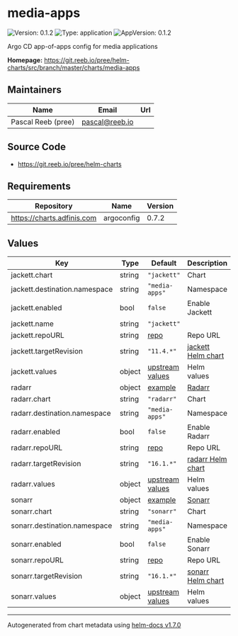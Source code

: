 # media-apps

![Version: 0.1.2](https://img.shields.io/badge/Version-0.1.2-informational?style=flat-square) ![Type: application](https://img.shields.io/badge/Type-application-informational?style=flat-square) ![AppVersion: 0.1.2](https://img.shields.io/badge/AppVersion-0.1.2-informational?style=flat-square)

Argo CD app-of-apps config for media applications

**Homepage:** <https://git.reeb.io/pree/helm-charts/src/branch/master/charts/media-apps>

## Maintainers

| Name | Email | Url |
| ---- | ------ | --- |
| Pascal Reeb (pree) | pascal@reeb.io |  |

## Source Code

* <https://git.reeb.io/pree/helm-charts>

## Requirements

| Repository | Name | Version |
|------------|------|---------|
| https://charts.adfinis.com | argoconfig | 0.7.2 |

## Values

| Key | Type | Default | Description |
|-----|------|---------|-------------|
| jackett.chart | string | `"jackett"` | Chart |
| jackett.destination.namespace | string | `"media-apps"` | Namespace |
| jackett.enabled | bool | `false` | Enable Jackett |
| jackett.name | string | `"jackett"` |  |
| jackett.repoURL | string | [repo](https://github.com/k8s-at-home/charts) | Repo URL |
| jackett.targetRevision | string | `"11.4.*"` | [jackett Helm chart](https://github.com/k8s-at-home/charts/tree/master/charts/stable/jackett) |
| jackett.values | object | [upstream values](https://github.com/k8s-at-home/charts/blob/master/charts/stable/jackett/values.yaml) | Helm values |
| radarr | object | [example](./examples/radarr.yaml) | [Radarr](https://radarr.video/) |
| radarr.chart | string | `"radarr"` | Chart |
| radarr.destination.namespace | string | `"media-apps"` | Namespace |
| radarr.enabled | bool | `false` | Enable Radarr |
| radarr.repoURL | string | [repo](https://github.com/k8s-at-home/charts) | Repo URL |
| radarr.targetRevision | string | `"16.1.*"` | [radarr Helm chart](https://github.com/k8s-at-home/charts/tree/master/charts/stable/radarr) |
| radarr.values | object | [upstream values](https://github.com/k8s-at-home/charts/blob/master/charts/stable/radarr/values.yaml) | Helm values |
| sonarr | object | [example](./examples/sonarr.yaml) | [Sonarr](https://sonarr.tv/) |
| sonarr.chart | string | `"sonarr"` | Chart |
| sonarr.destination.namespace | string | `"media-apps"` | Namespace |
| sonarr.enabled | bool | `false` | Enable Sonarr |
| sonarr.repoURL | string | [repo](https://github.com/k8s-at-home/charts) | Repo URL |
| sonarr.targetRevision | string | `"16.1.*"` | [sonarr Helm chart](https://github.com/k8s-at-home/charts/tree/master/charts/stable/sonarr) |
| sonarr.values | object | [upstream values](https://github.com/k8s-at-home/charts/blob/master/charts/stable/sonarr/values.yaml) | Helm values |

----------------------------------------------
Autogenerated from chart metadata using [helm-docs v1.7.0](https://github.com/norwoodj/helm-docs/releases/v1.7.0)
